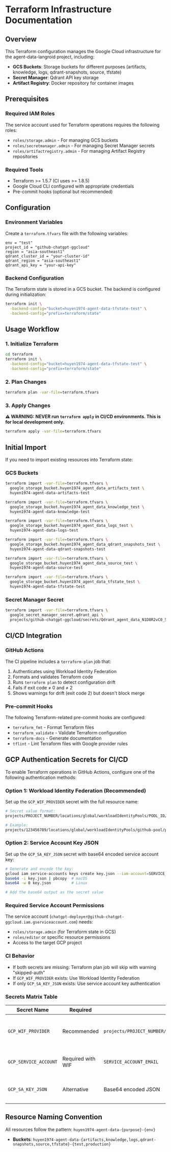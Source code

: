 # Terraform Infrastructure Documentation

## Overview

This Terraform configuration manages the Google Cloud infrastructure for the agent-data-langroid project, including:

- **GCS Buckets**: Storage buckets for different purposes (artifacts, knowledge, logs, qdrant-snapshots, source, tfstate)
- **Secret Manager**: Qdrant API key storage
- **Artifact Registry**: Docker repository for container images

## Prerequisites

### Required IAM Roles

The service account used for Terraform operations requires the following roles:

- `roles/storage.admin` - For managing GCS buckets
- `roles/secretmanager.admin` - For managing Secret Manager secrets
- `roles/artifactregistry.admin` - For managing Artifact Registry repositories

### Required Tools

- Terraform >= 1.5.7 (CI uses >= 1.8.5)
- Google Cloud CLI configured with appropriate credentials
- Pre-commit hooks (optional but recommended)

## Configuration

### Environment Variables

Create a `terraform.tfvars` file with the following variables:

```hcl
env = "test"
project_id = "github-chatgpt-ggcloud"
region = "asia-southeast1"
qdrant_cluster_id = "your-cluster-id"
qdrant_region = "asia-southeast1"
qdrant_api_key = "your-api-key"
```

### Backend Configuration

The Terraform state is stored in a GCS bucket. The backend is configured during initialization:

```bash
terraform init \
  -backend-config="bucket=huyen1974-agent-data-tfstate-test" \
  -backend-config="prefix=terraform/state"
```

## Usage Workflow

### 1. Initialize Terraform

```bash
cd terraform
terraform init \
  -backend-config="bucket=huyen1974-agent-data-tfstate-test" \
  -backend-config="prefix=terraform/state"
```

### 2. Plan Changes

```bash
terraform plan -var-file=terraform.tfvars
```

### 3. Apply Changes

**⚠️ WARNING: NEVER run `terraform apply` in CI/CD environments. This is for local development only.**

```bash
terraform apply -var-file=terraform.tfvars
```

## Initial Import

If you need to import existing resources into Terraform state:

### GCS Buckets

```bash
terraform import -var-file=terraform.tfvars \
  google_storage_bucket.huyen1974_agent_data_artifacts_test \
  huyen1974-agent-data-artifacts-test

terraform import -var-file=terraform.tfvars \
  google_storage_bucket.huyen1974_agent_data_knowledge_test \
  huyen1974-agent-data-knowledge-test

terraform import -var-file=terraform.tfvars \
  google_storage_bucket.huyen1974_agent_data_logs_test \
  huyen1974-agent-data-logs-test

terraform import -var-file=terraform.tfvars \
  google_storage_bucket.huyen1974_agent_data_qdrant_snapshots_test \
  huyen1974-agent-data-qdrant-snapshots-test

terraform import -var-file=terraform.tfvars \
  google_storage_bucket.huyen1974_agent_data_source_test \
  huyen1974-agent-data-source-test

terraform import -var-file=terraform.tfvars \
  google_storage_bucket.huyen1974_agent_data_tfstate_test \
  huyen1974-agent-data-tfstate-test
```

### Secret Manager Secret

```bash
terraform import -var-file=terraform.tfvars \
  google_secret_manager_secret.qdrant_api \
  projects/github-chatgpt-ggcloud/secrets/Qdrant_agent_data_N1D8R2vC0_5
```

## CI/CD Integration

### GitHub Actions

The CI pipeline includes a `terraform-plan` job that:

1. Authenticates using Workload Identity Federation
2. Formats and validates Terraform code
3. Runs `terraform plan` to detect configuration drift
4. Fails if exit code ≠ 0 and ≠ 2
5. Shows warnings for drift (exit code 2) but doesn't block merge

### Pre-commit Hooks

The following Terraform-related pre-commit hooks are configured:

- `terraform_fmt` - Format Terraform files
- `terraform_validate` - Validate Terraform configuration
- `terraform-docs` - Generate documentation
- `tflint` - Lint Terraform files with Google provider rules

## GCP Authentication Secrets for CI/CD

To enable Terraform operations in GitHub Actions, configure one of the following authentication methods:

### Option 1: Workload Identity Federation (Recommended)

Set up the `GCP_WIF_PROVIDER` secret with the full resource name:

```bash
# Secret value format:
projects/PROJECT_NUMBER/locations/global/workloadIdentityPools/POOL_ID/providers/PROVIDER_ID

# Example:
projects/123456789/locations/global/workloadIdentityPools/github-pool/providers/github-provider
```

### Option 2: Service Account Key JSON

Set up the `GCP_SA_KEY_JSON` secret with base64 encoded service account key:

```bash
# Generate and encode the key:
gcloud iam service-accounts keys create key.json --iam-account=SERVICE_ACCOUNT_EMAIL
base64 -i key.json | pbcopy  # macOS
base64 -w 0 key.json         # Linux

# Add the base64 output as the secret value
```

### Required Service Account Permissions

The service account (`chatgpt-deployer@github-chatgpt-ggcloud.iam.gserviceaccount.com`) needs:
- `roles/storage.admin` (for Terraform state in GCS)
- `roles/editor` or specific resource permissions
- Access to the target GCP project

### CI Behavior

- If both secrets are missing: Terraform plan job will skip with warning "skipped-auth"
- If `GCP_WIF_PROVIDER` exists: Use Workload Identity Federation
- If only `GCP_SA_KEY_JSON` exists: Use service account key authentication

### Secrets Matrix Table

| Secret Name | Required | Format | Description |
|-------------|----------|--------|-------------|
| `GCP_WIF_PROVIDER` | Recommended | `projects/PROJECT_NUMBER/locations/global/workloadIdentityPools/POOL_ID/providers/PROVIDER_ID` | Full resource name for Workload Identity Federation |
| `GCP_SERVICE_ACCOUNT` | Required with WIF | `SERVICE_ACCOUNT_EMAIL` | Service account email for WIF authentication |
| `GCP_SA_KEY_JSON` | Alternative | Base64 encoded JSON | Service account key for direct authentication |

## Resource Naming Convention

All resources follow the pattern: `huyen1974-agent-data-{purpose}-{env}`

- **Buckets**: `huyen1974-agent-data-{artifacts,knowledge,logs,qdrant-snapshots,source,tfstate}-{test,production}`

